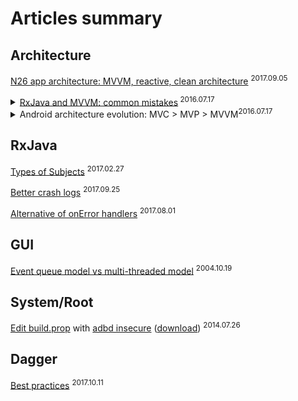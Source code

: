 # Articles summary

## Architecture
[N26 app architecture: MVVM, reactive, clean architecture](https://mag.n26.com/reactive-clean-architecture-with-android-architecture-components-685a6682e0ca) <sup>2017.09.05</sup>

<details>
 <summary><a href="http://upday.github.io/blog/mvvm_rx_common_mistakes/">RxJava and MVVM: common mistakes</a><sup> 2016.07.17</sup>
 </summary>
 - Expose (global) view states instead of data/view events. </br>
 - Everything (states: data, updates) should go through the view model.
</details>

<details>
 <summary>Android architecture evolution: MVC > MVP > MVVM<sup>2016.07.17</sup></summary>
 <a href="https://upday.github.io/blog/model-view-controller/">Part 1: MVC</a></br>
 <a href="https://medium.com/upday-devs/android-architecture-patterns-part-2-model-view-presenter-8a6faaae14a5">Part 2: MVP</a></br>
 <a href="https://medium.com/upday-devs/android-architecture-patterns-part-3-model-view-viewmodel-e7eeee76b73b">Part 3: MVVM</a></br>
</details>

## RxJava
[Types of Subjects](https://blog.mindorks.com/understanding-rxjava-subject-publish-replay-behavior-and-async-subject-224d663d452f) <sup>2017.02.27</sup>

[Better crash logs](https://rongi.github.io/kotlin-blog/rxjava/2017/09/25/breadcrumbs-rxjava-error-handling.html) <sup>2017.09.25</sup> 

[Alternative of onError handlers](https://rongi.github.io/kotlin-blog/rxjava/rx/2017/08/01/error-handling-in-rxjava.html) <sup>2017.08.01</sup>

## GUI
[Event queue model vs multi-threaded model](https://community.oracle.com/blogs/kgh/2004/10/19/multithreaded-toolkits-failed-dream) <sup>2004.10.19</sup>

## System/Root
[Edit build.prop](https://techtuts.info/2014/07/edit-build-prop-using-adb/) with [adbd insecure](https://stackoverflow.com/questions/25271878/android-adbd-cannot-run-as-root-in-production-builds) ([download](https://forum.xda-developers.com/showthread.php?t=1687590)) <sup>2014.07.26</sup>

## Dagger
[Best practices](https://medium.com/square-corner-blog/keeping-the-daggers-sharp-%EF%B8%8F-230b3191c3f) <sup>2017.10.11</sup>
